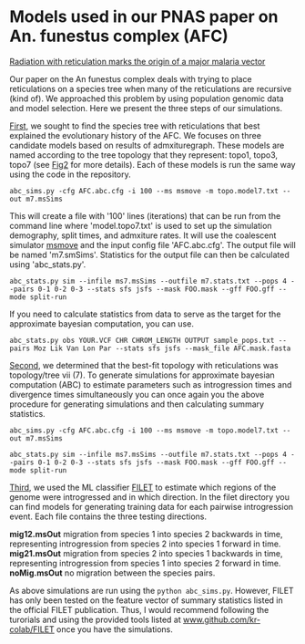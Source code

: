 # Models used in our PNAS paper on An. funestus complex (AFC)
[Radiation with reticulation marks the origin of a major malaria vector](LINK)

Our paper on the An funestus complex deals with trying to place reticulations on a species tree when many of the reticulations are recursive (kind of). We approached this problem by using population genomic data and model selection. Here we present the three steps of our simulations.

[First](abcrf), we sought to find the species tree with reticulations that best explained the evolutionary history of the AFC. We focuses on three candidate models based on results of admxituregraph. These models are named according to the tree topology that they represent: topo1, topo3, topo7 (see [Fig2](LINK) for more details). Each of these models is run the same way using the code in the repository.  

`abc_sims.py -cfg AFC.abc.cfg -i 100 --ms msmove -m topo.model7.txt --out m7.msSims`

This will create a file with '100' lines (iterations) that can be run from the command line where 'model.topo7.txt' is used to set up the simulation demography, split times, and admxiture rates. It will use the coalescent simulator [msmove](https://github.com/geneva/msmove) and the input config file 'AFC.abc.cfg'. The output file will be named 'm7.smSims'. Statistics for the output file can then be calculated using 'abc_stats.py'.  

`abc_stats.py sim --infile ms7.msSims --outfile m7.stats.txt --pops 4 --pairs 0-1 0-2 0-3 --stats sfs jsfs --mask FOO.mask --gff FOO.gff --mode split-run`

If you need to calculate statistics from data to serve as the target for the approximate bayesian computation, you can use.  

`abc_stats.py obs YOUR.VCF CHR CHROM_LENGTH OUTPUT sample_pops.txt --pairs Moz Lik Van Lon Par --stats sfs jsfs --mask_file AFC.mask.fasta`


[Second](abc_tree7), we determined that the best-fit topology with reticulations was topology/tree vii (7). To generate simulations for approximate bayesian computation (ABC) to estimate parameters such as introgression times and divergence times simultaneously you can once again you the above procedure for generating simulations and then calculating summary statistics.  

`abc_sims.py -cfg AFC.abc.cfg -i 100 --ms msmove -m topo.model7.txt --out m7.msSims`

`abc_stats.py sim --infile ms7.msSims --outfile m7.stats.txt --pops 4 --pairs 0-1 0-2 0-3 --stats sfs jsfs --mask FOO.mask --gff FOO.gff --mode split-run`


[Third](filet), we used the ML classifier [FILET](https://journals.plos.org/plosgenetics/article?id=10.1371/journal.pgen.1007341) to estimate which regions of the genome were introgressed and in which direction. In the filet directory you can find models for generating training data for each pairwise introgression event. Each file contains the three testing directions.

**mig12.msOut** migration from species 1 into species 2 backwards in time, representing introgression from species 2 into species 1 forward in time.
**mig21.msOut** migration from species 2 into species 1 backwards in time, representing introgression from species 1 into species 2 forward in time.
**noMig.msOut** no migration between the species pairs.

As above simulations are run using the `python abc_sims.py`. However, FILET has only been tested on the feature vector of summary statistics listed in the official FILET publication. Thus, I would recommend following the turorials and using the provided tools listed at www.github.com/kr-colab/FILET once you have the simulations.
